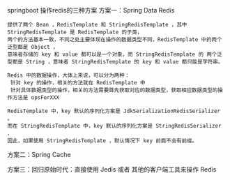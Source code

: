 springboot 操作redis的三种方案
方案一：Spring Data Redis

    提供了两个 Bean ，RedisTemplate 和 StringRedisTemplate ，其中 StringRedisTemplate 是 RedisTemplate 的子类，
    两个的方法基本一致，不同之处主要体现在操作的数据类型不同，RedisTemplate 中的两个泛型都是 Object ，
    意味者存储的 key 和 value 都可以是一个对象，而 StringRedisTemplate 的 两个泛型都是 String ，意味者 StringRedisTemplate 的 key 和 value 都只能是字符串。

    Redis 中的数据操作，大体上来说，可以分为两种：  
     针对 key 的操作，相关的方法就在 RedisTemplate 中 
     针对具体数据类型的操作，相关的方法需要首先获取对应的数据类型，获取相应数据类型的操作方法是 opsForXXX

    RedisTemplate 中，key 默认的序列化方案是 JdkSerializationRedisSerializer 。
    而在 StringRedisTemplate 中，key 默认的序列化方案是 StringRedisSerializer ，
    因此，如果使用 StringRedisTemplate ，默认情况下 key 前面不会有前缀。

方案二：Spring Cache
        
方案三：回归原始时代：直接使用 Jedis 或者 其他的客户端工具来操作 Redis